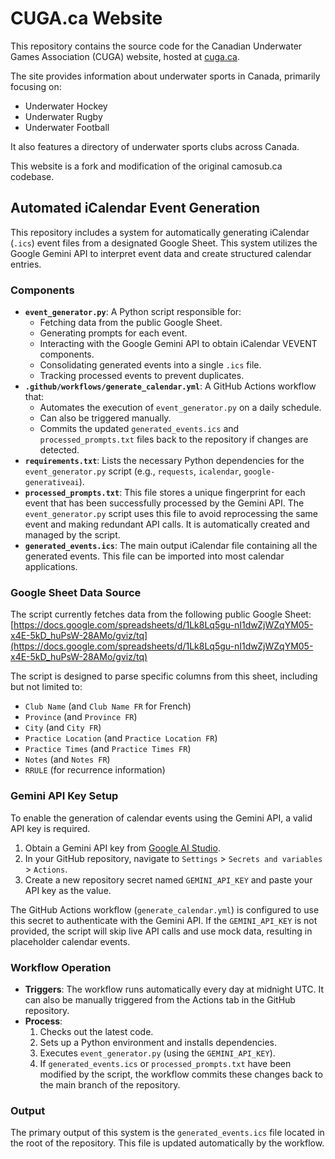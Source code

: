 # CUGA.ca Website

This repository contains the source code for the Canadian Underwater Games Association (CUGA) website, hosted at [cuga.ca](https://www.cuga.ca).

The site provides information about underwater sports in Canada, primarily focusing on:
*   Underwater Hockey
*   Underwater Rugby
*   Underwater Football

It also features a directory of underwater sports clubs across Canada.

This website is a fork and modification of the original camosub.ca codebase.


## Automated iCalendar Event Generation

This repository includes a system for automatically generating iCalendar (`.ics`) event files from a designated Google Sheet. This system utilizes the Google Gemini API to interpret event data and create structured calendar entries.

### Components

*   **`event_generator.py`**: A Python script responsible for:
    *   Fetching data from the public Google Sheet.
    *   Generating prompts for each event.
    *   Interacting with the Google Gemini API to obtain iCalendar VEVENT components.
    *   Consolidating generated events into a single `.ics` file.
    *   Tracking processed events to prevent duplicates.
*   **`.github/workflows/generate_calendar.yml`**: A GitHub Actions workflow that:
    *   Automates the execution of `event_generator.py` on a daily schedule.
    *   Can also be triggered manually.
    *   Commits the updated `generated_events.ics` and `processed_prompts.txt` files back to the repository if changes are detected.
*   **`requirements.txt`**: Lists the necessary Python dependencies for the `event_generator.py` script (e.g., `requests`, `icalendar`, `google-generativeai`).
*   **`processed_prompts.txt`**: This file stores a unique fingerprint for each event that has been successfully processed by the Gemini API. The `event_generator.py` script uses this file to avoid reprocessing the same event and making redundant API calls. It is automatically created and managed by the script.
*   **`generated_events.ics`**: The main output iCalendar file containing all the generated events. This file can be imported into most calendar applications.

### Google Sheet Data Source

The script currently fetches data from the following public Google Sheet:
[https://docs.google.com/spreadsheets/d/1Lk8Lq5gu-nI1dwZjWZqYM05-x4E-5kD_huPsW-28AMo/gviz/tq](https://docs.google.com/spreadsheets/d/1Lk8Lq5gu-nI1dwZjWZqYM05-x4E-5kD_huPsW-28AMo/gviz/tq)

The script is designed to parse specific columns from this sheet, including but not limited to:
*   `Club Name` (and `Club Name FR` for French)
*   `Province` (and `Province FR`)
*   `City` (and `City FR`)
*   `Practice Location` (and `Practice Location FR`)
*   `Practice Times` (and `Practice Times FR`)
*   `Notes` (and `Notes FR`)
*   `RRULE` (for recurrence information)

### Gemini API Key Setup

To enable the generation of calendar events using the Gemini API, a valid API key is required.

1.  Obtain a Gemini API key from [Google AI Studio](https://aistudio.google.com/app/apikey).
2.  In your GitHub repository, navigate to `Settings` > `Secrets and variables` > `Actions`.
3.  Create a new repository secret named `GEMINI_API_KEY` and paste your API key as the value.

The GitHub Actions workflow (`generate_calendar.yml`) is configured to use this secret to authenticate with the Gemini API. If the `GEMINI_API_KEY` is not provided, the script will skip live API calls and use mock data, resulting in placeholder calendar events.

### Workflow Operation

*   **Triggers**: The workflow runs automatically every day at midnight UTC. It can also be manually triggered from the Actions tab in the GitHub repository.
*   **Process**:
    1.  Checks out the latest code.
    2.  Sets up a Python environment and installs dependencies.
    3.  Executes `event_generator.py` (using the `GEMINI_API_KEY`).
    4.  If `generated_events.ics` or `processed_prompts.txt` have been modified by the script, the workflow commits these changes back to the main branch of the repository.

### Output

The primary output of this system is the `generated_events.ics` file located in the root of the repository. This file is updated automatically by the workflow.

